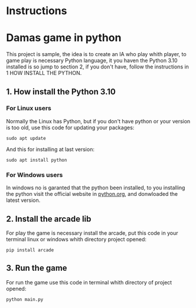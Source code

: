 # Instructions

# Damas game in python
This project is sample, the idea is to create an IA who play whith player,
to game play is necessary Python language, it you haven the Python 3.10 installed
 is so jump to section 2, if you don't have,
follow the instructions in 1 HOW INSTALL THE PYTHON.

## 1. How install the Python 3.10
### For Linux users
Normally the Linux has Python, but if you don't have python or your version is too old, use this code for
updating your packages:

    sudo apt update

And this for installing at last version:
    
    sudo apt install python


### For Windows users
In windows no is garanted that the python been installed, to you installing the python visit
the official website in [python.org](https://www.python.org/downloads/windows/), and donwloaded the latest version.


## 2. Install the arcade lib

For play the game is necessary install the arcade, put this code in your terminal linux or windows whith directory project opened:
    
    pip install arcade

## 3. Run the game

For run the game use this code in terminal whith directory of project opened:

    python main.py